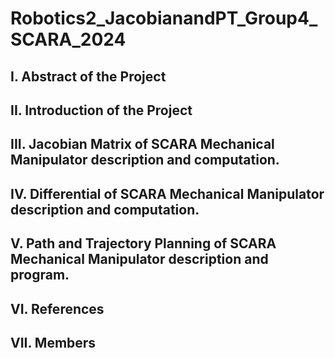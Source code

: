 # Robotics2_JacobianandPT_Group4_SCARA_2024

## I. Abstract of the Project
## II. Introduction of the Project
## III. Jacobian Matrix of SCARA Mechanical Manipulator description and computation.
## IV. Differential of SCARA Mechanical Manipulator description and computation.
## V. Path and Trajectory Planning of SCARA Mechanical Manipulator description and program.
## VI. References
## VII. Members
